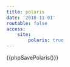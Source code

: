 ```yaml
---
title: polaris
date: '2018-11-01'
routable: false
access:
    site:
        polaris: true
---
```


{{phpSavePolaris()}}